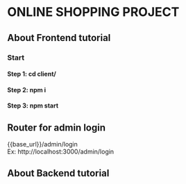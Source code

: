 # ONLINE SHOPPING PROJECT

## About Frontend tutorial
### Start
#### Step 1: cd client/
#### Step 2: npm i
#### Step 3: npm start


## Router for admin login
{{base_url}}/admin/login
<br/>
Ex: http://localhost:3000/admin/login

## About Backend tutorial






